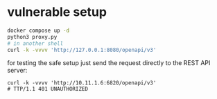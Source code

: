 # vulnerable setup
```bash
docker compose up -d
python3 proxy.py
# in another shell
curl -k -vvvv 'http://127.0.0.1:8080/openapi/v3'
```
for testing the safe setup just send the request directly to the REST API server:
```
curl -k -vvvv 'http://10.11.1.6:6820/openapi/v3'
# TTP/1.1 401 UNAUTHORIZED
```
